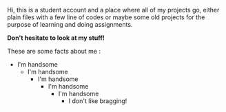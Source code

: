Hi, this is a student account and a place where all of my projects go, either plain files with a few line of codes or maybe some old projects for the purpose of learning and doing assignments.


**Don't hesitate to look at my stuff!**

These are some facts about me :
  - I'm handsome 
    - I'm handsome
      - I'm handsome
        - I'm handsome
          - I'm handsome
            - I don't like bragging!

